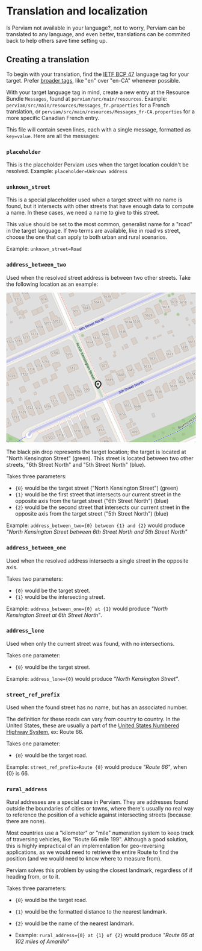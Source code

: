 # Translation and localization
Is Perviam not available in your language?, not to worry, Perviam can be translated to any language, and even better,
translations can be commited back to help others save time setting up.

## Creating a translation
To begin with your translation, find the [IETF BCP 47](https://en.wikipedia.org/wiki/IETF_language_tag) language tag
for your target. Prefer [broader tags](https://en.wikipedia.org/wiki/ISO_639-1), like "en" over "en-CA"
whenever possible.

With your target language tag in mind, create a new entry at the Resource Bundle `Messages`,
found at `perviam/src/main/resources`. Example: `perviam/src/main/resources/Messages_fr.properties` for a French
translation, or `perviam/src/main/resources/Messages_fr-CA.properties` for a more specific Canadian French entry.

This file will contain seven lines, each with a single message, formatted as `key=value`. Here are all the messages:

### `placeholder`
This is the placeholder Perviam uses when the target location couldn't be resolved. 
Example: `placeholder=Unknown address`

### `unknown_street`
This is a special placeholder used when a target street with no name is found, but it intersects with other streets that
have enough data to compute a name. In these cases, we need a name to give to this street. 

This value should be set to the most common, generalist name for a "road" in the target language. If two terms are
available, like in road vs street, choose the one that can apply to both urban and rural scenarios.

Example: `unknown_street=Road`

### `address_between_two`
Used when the resolved street address is between two other streets. Take the following location as an example:

![A street between two other streets](res/address_between_two.png)

The black pin drop represents the target location; the target is located at "North Kensington Street" (green). This street is
located between two other streets, "6th Street North" and "5th Street North" (blue).

Takes three parameters: 

- `{0}` would be the target street ("North Kensington Street") (green)
- `{1}` would be the first street that intersects our current street in the opposite axis from the target street ("6th Street North") (blue)
- `{2}` would be the second street that intersects our current street in the opposite axis from the target street ("5th Street North") (blue)

Example: `address_between_two={0} between {1} and {2}` would produce 
*"North Kensington Street between 6th Street North and 5th Street North"*

### `address_between_one`
Used when the resolved address intersects a single street in the opposite axis.

Takes two parameters:
- `{0}` would be the target street.
- `{1}` would be the intersecting street.

Example: `address_between_one={0} at {1}` would produce *"North Kensington Street at 6th Street North"*.

### `address_lone`
Used when only the current street was found, with no intersections.

Takes one parameter:
- `{0}` would be the target street.

Example: `address_lone={0}` would produce *"North Kensington Street"*.

### `street_ref_prefix`
Used when the found street has no name, but has an associated number. 

The definition for these roads can vary from country to country. In the United States, these are usually a part of the
[United States Numbered Highway System](https://en.wikipedia.org/wiki/United_States_Numbered_Highway_System), ex:
Route 66.

Takes one parameter:
- `{0}` would be the target road.

Example: `street_ref_prefix=Route {0}` would produce *"Route 66"*, when {0} is 66.

### `rural_address`
Rural addresses are a special case in Perviam. They are addresses found outside the boundaries of cities or towns, where
there's usually no real way to reference the position of a vehicle against intersecting streets (because there are none).

Most countries use a "kilometer" or "mile" numeration system to keep track of traversing vehicles, like "Route 66 mile 199".
Although a good solution, this is highly impractical of an implementation for geo-reversing applications, as we would
need to retrieve the entire Route to find the position (and we would need to know where to measure from).

Perviam solves this problem by using the closest landmark, regardless of if heading from, or to it.

Takes three parameters:
- `{0}` would be the target road.
- `{1}` would be the formatted distance to the nearest landmark.
- `{2}` would be the name of the nearest landmark.

- Example: `rural_address={0} at {1} of {2}` would produce *"Route 66 at 102 miles of Amarillo"*

